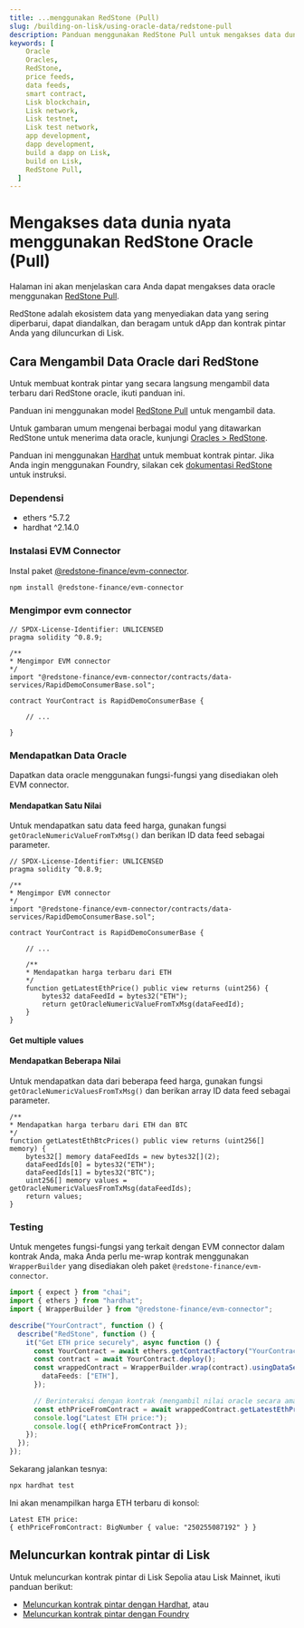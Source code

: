 ```yaml
---
title: ...menggunakan RedStone (Pull)
slug: /building-on-lisk/using-oracle-data/redstone-pull
description: Panduan menggunakan RedStone Pull untuk mengakses data dunia nyata, seperti harga aset, langsung dari smart contract Anda di blockchain Lisk.
keywords: [
    Oracle
    Oracles,
    RedStone,
    price feeds,
    data feeds,
    smart contract,
    Lisk blockchain,
    Lisk network,
    Lisk testnet,
    Lisk test network,
    app development,
    dapp development,
    build a dapp on Lisk,
    build on Lisk,
    RedStone Pull,
  ]
---
```


# Mengakses data dunia nyata menggunakan RedStone Oracle (Pull)

Halaman ini akan menjelaskan cara Anda dapat mengakses data oracle menggunakan [RedStone Pull](https://docs.redstone.finance/docs/get-started/models/redstone-pull/).

RedStone adalah ekosistem data yang menyediakan data yang sering diperbarui, dapat diandalkan, dan beragam untuk dApp dan kontrak pintar Anda yang diluncurkan di Lisk.

## Cara Mengambil Data Oracle dari RedStone

Untuk membuat kontrak pintar yang secara langsung mengambil data terbaru dari RedStone oracle, ikuti panduan ini.

Panduan ini menggunakan model [RedStone Pull](https://docs.redstone.finance/docs/get-started/models/redstone-pull) untuk mengambil data.

Untuk gambaran umum mengenai berbagai modul yang ditawarkan RedStone untuk menerima data oracle, kunjungi [Oracles > RedStone](../../lisk-tools/oracles#redstone).

Panduan ini menggunakan [Hardhat](https://hardhat.org/) untuk membuat kontrak pintar.
Jika Anda ingin menggunakan Foundry, silakan cek [dokumentasi RedStone](https://docs.redstone.finance/docs/get-started/models/redstone-pull#foundry) untuk instruksi.

### Dependensi

- ethers ^5.7.2
- hardhat ^2.14.0

### Instalasi EVM Connector

Instal paket [@redstone-finance/evm-connector](https://www.npmjs.com/package/@redstone-finance/evm-connector).

```sh
npm install @redstone-finance/evm-connector
```

### Mengimpor evm connector

```solidity
// SPDX-License-Identifier: UNLICENSED
pragma solidity ^0.8.9;

/**
* Mengimpor EVM connector
*/
import "@redstone-finance/evm-connector/contracts/data-services/RapidDemoConsumerBase.sol";

contract YourContract is RapidDemoConsumerBase {

    // ...

}
```

### Mendapatkan Data Oracle

Dapatkan data oracle menggunakan fungsi-fungsi yang disediakan oleh EVM connector.

#### Mendapatkan Satu Nilai

Untuk mendapatkan satu data feed harga, gunakan fungsi `getOracleNumericValueFromTxMsg()` dan berikan ID data feed sebagai parameter.

```solidity
// SPDX-License-Identifier: UNLICENSED
pragma solidity ^0.8.9;

/**
* Mengimpor EVM connector
*/
import "@redstone-finance/evm-connector/contracts/data-services/RapidDemoConsumerBase.sol";

contract YourContract is RapidDemoConsumerBase {

    // ...

    /**
    * Mendapatkan harga terbaru dari ETH
    */
    function getLatestEthPrice() public view returns (uint256) {
        bytes32 dataFeedId = bytes32("ETH");
        return getOracleNumericValueFromTxMsg(dataFeedId);
    }
}
```

#### Get multiple values

#### Mendapatkan Beberapa Nilai

Untuk mendapatkan data dari beberapa feed harga, gunakan fungsi `getOracleNumericValuesFromTxMsg()` dan berikan array ID data feed sebagai parameter.

```solidity
/**
* Mendapatkan harga terbaru dari ETH dan BTC
*/
function getLatestEthBtcPrices() public view returns (uint256[] memory) {
    bytes32[] memory dataFeedIds = new bytes32[](2);
    dataFeedIds[0] = bytes32("ETH");
    dataFeedIds[1] = bytes32("BTC");
    uint256[] memory values = getOracleNumericValuesFromTxMsg(dataFeedIds);
    return values;
}
```

### Testing

Untuk mengetes fungsi-fungsi yang terkait dengan EVM connector dalam kontrak Anda, maka Anda perlu me-wrap kontrak menggunakan `WrapperBuilder` yang disediakan oleh paket `@redstone-finance/evm-connector`.

```typescript title="test/YourContract.ts"
import { expect } from "chai";
import { ethers } from "hardhat";
import { WrapperBuilder } from "@redstone-finance/evm-connector";

describe("YourContract", function () {
  describe("RedStone", function () {
    it("Get ETH price securely", async function () {
      const YourContract = await ethers.getContractFactory("YourContract");
      const contract = await YourContract.deploy();
      const wrappedContract = WrapperBuilder.wrap(contract).usingDataService({
        dataFeeds: ["ETH"],
      });

      // Berinteraksi dengan kontrak (mengambil nilai oracle secara aman)
      const ethPriceFromContract = await wrappedContract.getLatestEthPrice();
      console.log("Latest ETH price:");
      console.log({ ethPriceFromContract });
    });
  });
});
```

Sekarang jalankan tesnya:

```bash
npx hardhat test
```

Ini akan menampilkan harga ETH terbaru di konsol:

```title="Output"
Latest ETH price:
{ ethPriceFromContract: BigNumber { value: "250255087192" } }
```

## Meluncurkan kontrak pintar di Lisk

Untuk meluncurkan kontrak pintar di Lisk Sepolia atau Lisk Mainnet, ikuti panduan berikut:

- [Meluncurkan kontrak pintar dengan Hardhat](../deploying-smart-contract/with-Hardhat), atau
- [Meluncurkan kontrak pintar dengan Foundry](../deploying-smart-contract/with-Foundry)

